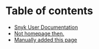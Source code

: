 # Table of contents

* [Snyk User Documentation](README.md)
* [Not homepage then.](not-homepage-then..md)
* [Manually added this page](test.md)

